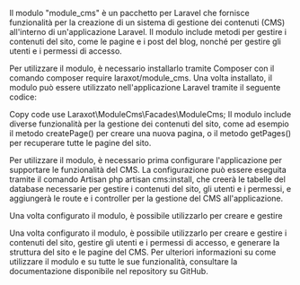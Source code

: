 Il modulo "module_cms" è un pacchetto per Laravel che fornisce funzionalità per la creazione di un sistema di gestione dei contenuti (CMS) all'interno di un'applicazione Laravel. Il modulo include metodi per gestire i contenuti del sito, come le pagine e i post del blog, nonché per gestire gli utenti e i permessi di accesso.

Per utilizzare il modulo, è necessario installarlo tramite Composer con il comando composer require laraxot/module_cms. Una volta installato, il modulo può essere utilizzato nell'applicazione Laravel tramite il seguente codice:

Copy code
use Laraxot\ModuleCms\Facades\ModuleCms;
Il modulo include diverse funzionalità per la gestione dei contenuti del sito, come ad esempio il metodo createPage() per creare una nuova pagina, o il metodo getPages() per recuperare tutte le pagine del sito.

Per utilizzare il modulo, è necessario prima configurare l'applicazione per supportare le funzionalità del CMS. La configurazione può essere eseguita tramite il comando Artisan php artisan cms:install, che creerà le tabelle del database necessarie per gestire i contenuti del sito, gli utenti e i permessi, e aggiungerà le route e i controller per la gestione del CMS all'applicazione.

Una volta configurato il modulo, è possibile utilizzarlo per creare e gestire

Una volta configurato il modulo, è possibile utilizzarlo per creare e gestire i contenuti del sito, gestire gli utenti e i permessi di accesso, e generare la struttura del sito e le pagine del CMS. Per ulteriori informazioni su come utilizzare il modulo e su tutte le sue funzionalità, consultare la documentazione disponibile nel repository su GitHub.